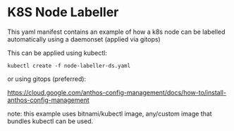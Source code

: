 # K8S Node Labeller
This yaml manifest contains an example of how a k8s node can be labelled automatically using a daemonset (applied via gitops)

This can be applied using kubectl:

```
kubectl create -f node-labeller-ds.yaml
```

or using gitops (preferred):

https://cloud.google.com/anthos-config-management/docs/how-to/install-anthos-config-management

note: this example uses bitnami/kubectl image, any/custom image that bundles kubectl can be used.
